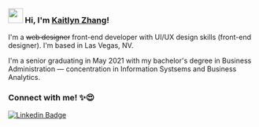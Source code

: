 ### <img src="https://media.giphy.com/media/hvRJCLFzcasrR4ia7z/giphy.gif" width="30px"> Hi, I'm [Kaitlyn Zhang](https://www.linkedin.com/in/kaitlynzhang)!

I'm a ~~web designer~~ front-end developer with UI/UX design skills (front-end designer). I'm based in Las Vegas, NV.

I'm a senior graduating in May 2021 with my bachelor's degree in Business Administration — concentration in Information Systsems and Business Analytics.

### Connect with me! ✨😍
[![Linkedin Badge](https://img.shields.io/badge/-LinkedIn-blue?style=flat-square&logo=Linkedin&logoColor=white&link=https://www.linkedin.com/in/kaitlynzhang/)](https://www.linkedin.com/in/kaitlynzhang/)

